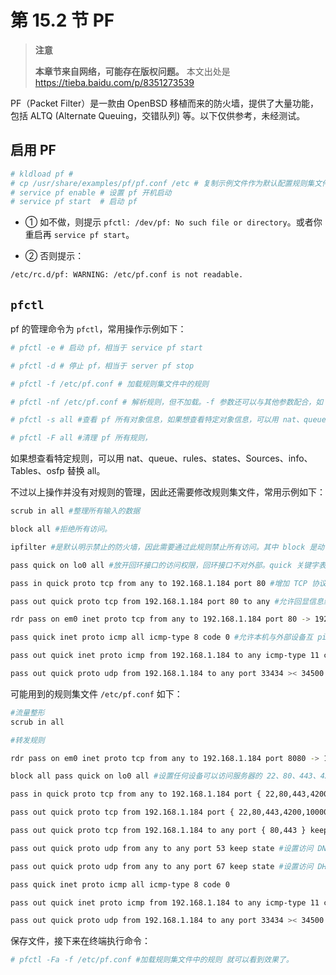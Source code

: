 # 第 15.2 节 PF

>**注意**
>
>**本章节来自网络，可能存在版权问题。** 本文出处是 <https://tieba.baidu.com/p/8351273539>

PF（Packet Filter）是一款由 OpenBSD 移植而来的防火墙，提供了大量功能，包括 ALTQ (Alternate Queuing，交错队列) 等。以下仅供参考，未经测试。

## 启用 PF

```sh
# kldload pf # 
# cp /usr/share/examples/pf/pf.conf /etc # 复制示例文件作为默认配置规则集文件，否则 pf 无法启动②
# service pf enable # 设置 pf 开机启动
# service pf start  # 启动 pf
```

- ① 如不做，则提示 `pfctl: /dev/pf: No such file or directory`。或者你重启再 `service pf start`。

- ② 否则提示：

```sh
/etc/rc.d/pf: WARNING: /etc/pf.conf is not readable.
```

## `pfctl`

pf 的管理命令为 `pfctl`，常用操作示例如下：

```sh
# pfctl -e # 启动 pf，相当于 service pf start

# pfctl -d # 停止 pf，相当于 server pf stop

# pfctl -f /etc/pf.conf # 加载规则集文件中的规则

# pfctl -nf /etc/pf.conf # 解析规则，但不加载。-f 参数还可以与其他参数配合，如 -N 表示只载入 NAT 规则，-R 表示只载入过滤规则，-A 只载入队列规则，-O 只载入选项规则

# pfctl -s all #查看 pf 所有对象信息，如果想查看特定对象信息，可以用 nat、queue、rules、Anchors、states、Sources、info、Running、labels、timeouts、memory、Tables、osfp、Interfaces 替换 all

# pfctl -F all #清理 pf 所有规则，
```

如果想查看特定规则，可以用 nat、queue、rules、states、Sources、info、Tables、osfp 替换 all。

不过以上操作并没有对规则的管理，因此还需要修改规则集文件，常用示例如下：

```sh
scrub in all #整理所有输入的数据

block all #拒绝所有访问。

ipfilter #是默认明示禁止的防火墙，因此需要通过此规则禁止所有访问。其中 block 是动作，out 表示拒绝，pass 表示通过；all 是 from any to any 的简写，表示从源地址到目标地址，地址通常用网段 (如 192.168.1.0/24)或 IP 地址 (如 192.168.1.100)，any 是特殊词，表示任何地址；此外，当规则同时适用于输入 in 和输出 out 时，可以省略关键字，因此本条规则同时适用于输入输出

pass quick on lo0 all #放开回环接口的访问权限，回环接口不对外部。quick 关键字表示若规则匹配，就停止执行，不会再执行后续规则

pass in quick proto tcp from any to 192.168.1.184 port 80 #增加 TCP 协议访问 80 端口的规则，允许任何设备以 TCP 协议访问本机 80 端口。其中 proto tcp 是访问协议，常用值有 tcp、udp、icmp、icmp6；port = 80 是端口，写在目标地址之后为目标 端口，源地址之后未写，表示从源地址的任何端口发起访问

pass out quick proto tcp from 192.168.1.184 port 80 to any #允许回显信息给任何访问的设备

rdr pass on em0 inet proto tcp from any to 192.168.1.184 port 80 -> 192.168.1.166 port 8080 #增加 80 端口到 8080 端口流量转发的规则，由于测试机只有一块网卡，因此转发仅限本机

pass quick inet proto icmp all icmp-type 8 code 0 #允许本机与外部设备互 ping。其中 icmp-type 8 是查询请 求，code 表示返回码为 0

pass out quick inet proto icmp from 192.168.1.184 to any icmp-type 11 code 0 #允许 traceroute 命令以 ICMP 协议执行

pass out quick proto udp from 192.168.1.184 to any port 33434 >< 34500 #traceroute 默认协议 UDP，端口号 从 33434 开始，每转发一次端口号加 1
```

可能用到的规则集文件 `/etc/pf.conf` 如下：

```sh
#流量整形
scrub in all

#转发规则

rdr pass on em0 inet proto tcp from any to 192.168.1.184 port 8080 -> 192.168.1.184 port 80 #注意规则次序，根据 pf.conf 规则，转发规则应位于过滤规则之前，相关内容请参考帮助 #过滤规则

block all pass quick on lo0 all #设置任何设备可以访问服务器的 22、80、443、4200、10000 端口

pass in quick proto tcp from any to 192.168.1.184 port { 22,80,443,4200,10000 }

pass out quick proto tcp from 192.168.1.184 port { 22,80,443,4200,10000 } to any

pass out quick proto tcp from 192.168.1.184 to any port { 80,443 } keep state #设置服务器访问任何网络设备 的 80、443 端口

pass out quick proto udp from any to any port 53 keep state #设置访问 DNS 服务器

pass out quick proto udp from any to any port 67 keep state #设置访问 DHCP 服务器

pass quick inet proto icmp all icmp-type 8 code 0

pass out quick inet proto icmp from 192.168.1.184 to any icmp-type 11 code 0

pass out quick proto udp from 192.168.1.184 to any port 33434 >< 34500
```

保存文件，接下来在终端执行命令：

```sh
# pfctl -Fa -f /etc/pf.conf #加载规则集文件中的规则 就可以看到效果了。
```

